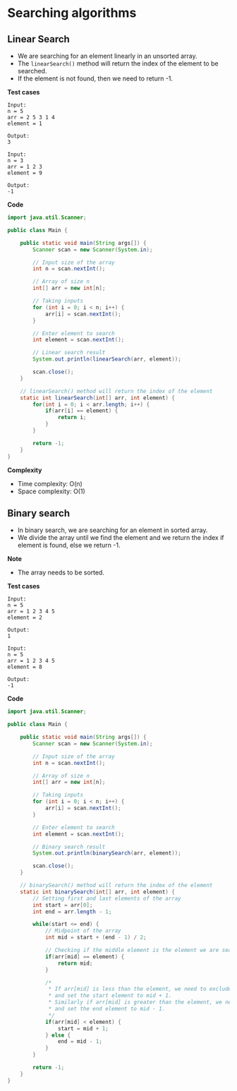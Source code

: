 # Searching algorithms

## Linear Search

- We are searching for an element linearly in an unsorted array.
- The `linearSearch()` method will return the index of the element to be searched.
- If the element is not found, then we need to return -1.

**Test cases**

```
Input:
n = 5
arr = 2 5 3 1 4
element = 1

Output:
3

Input:
n = 3
arr = 1 2 3
element = 9

Output:
-1
```

**Code**

```java
import java.util.Scanner;

public class Main {

	public static void main(String args[]) {
		Scanner scan = new Scanner(System.in);

		// Input size of the array
		int n = scan.nextInt();

		// Array of size n
		int[] arr = new int[n];

		// Taking inputs
		for (int i = 0; i < n; i++) {
			arr[i] = scan.nextInt();
		}

		// Enter element to search
		int element = scan.nextInt();

		// Linear search result
		System.out.println(linearSearch(arr, element));

		scan.close();
	}

	// linearSearch() method will return the index of the element
	static int linearSearch(int[] arr, int element) {
		for(int i = 0; i < arr.length; i++) {
			if(arr[i] == element) {
				return i;
			}
		}

		return -1;
	}
}
```

**Complexity**

- Time complexity: O(n)
- Space complexity: O(1)

## Binary search

- In binary search, we are searching for an element in sorted array.
- We divide the array until we find the element and we return the index if element is found, else we return -1.

**Note**

- The array needs to be sorted.

**Test cases**

```
Input:
n = 5
arr = 1 2 3 4 5
element = 2

Output:
1

Input:
n = 5
arr = 1 2 3 4 5
element = 8

Output:
-1
```

**Code**

```java
import java.util.Scanner;

public class Main {

	public static void main(String args[]) {
		Scanner scan = new Scanner(System.in);

		// Input size of the array
		int n = scan.nextInt();

		// Array of size n
		int[] arr = new int[n];

		// Taking inputs
		for (int i = 0; i < n; i++) {
			arr[i] = scan.nextInt();
		}

		// Enter element to search
		int element = scan.nextInt();

		// Binary search result
		System.out.println(binarySearch(arr, element));

		scan.close();
	}

	// binarySearch() method will return the index of the element
	static int binarySearch(int[] arr, int element) {
		// Setting first and last elements of the array
		int start = arr[0];
		int end = arr.length - 1;

		while(start <= end) {
			// Midpoint of the array
			int mid = start + (end - 1) / 2;

			// Checking if the middle element is the element we are searching for
			if(arr[mid] == element) {
				return mid;
			}

			/*
			 * If arr[mid] is less than the element, we need to exclude all the elements before mid
			 * and set the start element to mid + 1.
			 * Similarly if arr[mid] is greater than the element, we need to exclude all the elements after mid
			 * and set the end element to mid - 1.
			 */
			if(arr[mid] < element) {
				start = mid + 1;
			} else {
				end = mid - 1;
			}
		}

		return -1;
	}
}
```
